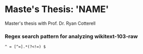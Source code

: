 # Maste's Thesis: 'NAME'
Master's thesis with Prof. Dr. Ryan Cotterell

### Regex search pattern for analyzing wikitext-103-raw
`^ = [^=].*(?<!=) $`